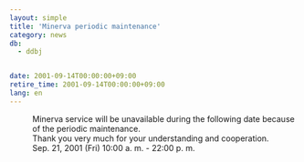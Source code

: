 ```yaml
---
layout: simple
title: 'Minerva periodic maintenance'
category: news
db:
  - ddbj


date: 2001-09-14T00:00:00+09:00
retire_time: 2001-09-14T00:00:00+09:00
lang: en
---
```


<dd>Minerva service will be unavailable during the following date because of the periodic maintenance.<br>Thank you very much for your understanding and cooperation.<br>
<dd>Sep. 21, 2001 (Fri) 10:00 a. m. - 22:00 p. m.</dd>
</dd>
